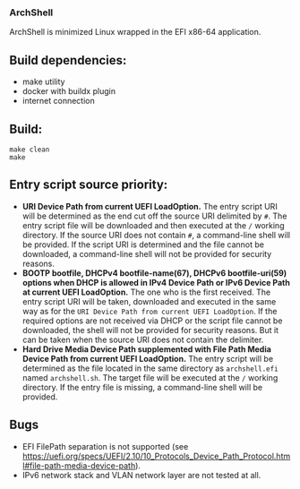 ### ArchShell

ArchShell is minimized Linux wrapped in the EFI x86-64 application.

## Build dependencies:

- make utility
- docker with buildx plugin
- internet connection

## Build:

```
make clean
make
```

## Entry script source priority:

- **URI Device Path from current UEFI LoadOption.** The entry script URI will be determined as the end cut off the source URI delimited by `#`. The entry script file will be downloaded and then executed at the `/` working directory. If the source URI does not contain `#`, a command-line shell will be provided. If the script URI is determined and the file cannot be downloaded, a command-line shell will not be provided for security reasons.
- **BOOTP bootfile, DHCPv4 bootfile-name(67), DHCPv6 bootfile-uri(59) options when DHCP is allowed in IPv4 Device Path or IPv6 Device Path at current UEFI LoadOption.** The one who is the first received. The entry script URI will be taken, downloaded and executed in the same way as for the `URI Device Path from current UEFI LoadOption`. If the required options are not received via DHCP or the script file cannot be downloaded, the shell will not be provided for security reasons. But it can be taken when the source URI does not contain the delimiter.
- **Hard Drive Media Device Path supplemented with File Path Media Device Path from current UEFI LoadOption.** The entry script will be determined as the file located in the same directory as `archshell.efi` named `archshell.sh`. The target file will be executed at the `/` working directory. If the entry file is missing, a command-line shell will be provided.

## Bugs

- EFI FilePath separation is not supported (see https://uefi.org/specs/UEFI/2.10/10_Protocols_Device_Path_Protocol.html#file-path-media-device-path).
- IPv6 network stack and VLAN network layer are not tested at all.
